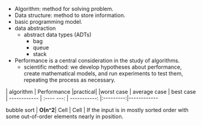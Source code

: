 - Algorithm: method for solving problem.
- Data structure: method to store information.
- basic programming model.
- data abstraction
  - abstract data types (ADTs) 
    - bag
    - queue
    - stack
- Performance is a central consideration in the study of algorithms.
  - scientific method: we develop hypotheses about performance, create mathematical models, and run experiments to test them, repeating the process as necessary.



|   algorithm |          Performance                  |practical|
              |worst case  | average case | best case |
 ------------ | :---- ---: | -----------: |:---------:|------------

bubble sort   |   **О(n^2**|         Cell |      Cell | If the input is in mostly sorted order with some out-of-order elements nearly in position. 




